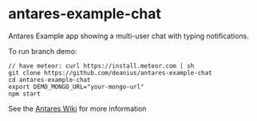 # antares-example-chat
Antares Example app showing a multi-user chat with typing notifications.

To run branch demo:

```
// have meteor: curl https://install.meteor.com | sh
git clone https://github.com/deanius/antares-example-chat
cd antares-example-chat
export DEMO_MONGO_URL="your-mongo-url"
npm start
```

See the [Antares Wiki]() for more information

